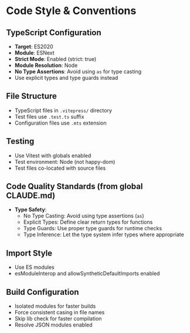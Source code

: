 # Code Style & Conventions

## TypeScript Configuration
- **Target**: ES2020
- **Module**: ESNext
- **Strict Mode**: Enabled (strict: true)
- **Module Resolution**: Node
- **No Type Assertions**: Avoid using `as` for type casting
- Use explicit types and type guards instead

## File Structure
- TypeScript files in `.vitepress/` directory
- Test files use `.test.ts` suffix
- Configuration files use `.mts` extension

## Testing
- Use Vitest with globals enabled
- Test environment: Node (not happy-dom)
- Test files co-located with source files

## Code Quality Standards (from global CLAUDE.md)
- **Type Safety**:
  - No Type Casting: Avoid using type assertions (`as`)
  - Explicit Types: Define clear return types for functions
  - Type Guards: Use proper type guards for runtime checks
  - Type Inference: Let the type system infer types where appropriate

## Import Style
- Use ES modules
- esModuleInterop and allowSyntheticDefaultImports enabled

## Build Configuration
- Isolated modules for faster builds
- Force consistent casing in file names
- Skip lib check for faster compilation
- Resolve JSON modules enabled